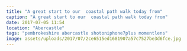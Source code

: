 ```yaml
---
title: "A great start to our  coastal path walk today from"
caption: "A great start to our  coastal path walk today from"
date: 2017-07-05 11:54
location: "Abercastle"
tags: "pembrokeshire abercastle shotoniphone7plus momentlens"
image: assets/uploads/2017/07/2ce6515ed1681907a57c7527be3d6fce.jpg
---
```

